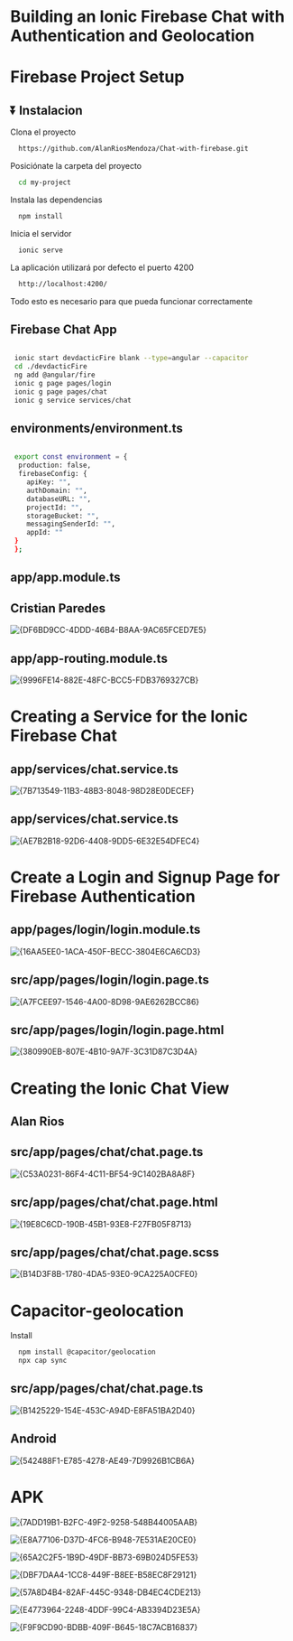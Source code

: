 # Building an Ionic Firebase Chat with Authentication and Geolocation 


# Firebase Project Setup


## ⏬ Instalacion

Clona el proyecto

```bash
  https://github.com/AlanRiosMendoza/Chat-with-firebase.git
```

Posiciónate la carpeta del proyecto

```bash
  cd my-project
```

Instala las dependencias

```bash
  npm install
```

Inicia el servidor

```bash
  ionic serve
```



La aplicación utilizará por defecto el puerto 4200

```bash
  http://localhost:4200/
```

Todo esto es necesario para que pueda funcionar correctamente

##  Firebase Chat App


```bash

 ionic start devdacticFire blank --type=angular --capacitor
 cd ./devdacticFire
 ng add @angular/fire
 ionic g page pages/login
 ionic g page pages/chat
 ionic g service services/chat

```

## environments/environment.ts

```bash

 export const environment = {
  production: false,
  firebaseConfig: {
    apiKey: "",
    authDomain: "",
    databaseURL: "",
    projectId: "",
    storageBucket: "",
    messagingSenderId: "",
    appId: ""
 }
 };

```

## app/app.module.ts
## Cristian Paredes

![{DF6BD9CC-4DDD-46B4-B8AA-9AC65FCED7E5}](https://github.com/user-attachments/assets/5d8b8fee-dfbc-44d3-9851-e85836cd00be)

## app/app-routing.module.ts
![{9996FE14-882E-48FC-BCC5-FDB3769327CB}](https://github.com/user-attachments/assets/eb6cad2a-730e-4b70-aeb1-43bed003d004)


# Creating a Service for the Ionic Firebase Chat

## app/services/chat.service.ts
![{7B713549-11B3-48B3-8048-98D28E0DECEF}](https://github.com/user-attachments/assets/d539d68b-340a-4287-bfd4-742507d3b0cf)

## app/services/chat.service.ts
![{AE7B2B18-92D6-4408-9DD5-6E32E54DFEC4}](https://github.com/user-attachments/assets/40504a27-2429-4395-a547-98e2a360708e)

# Create a Login and Signup Page for Firebase Authentication

## app/pages/login/login.module.ts
![{16AA5EE0-1ACA-450F-BECC-3804E6CA6CD3}](https://github.com/user-attachments/assets/a2e10590-c3ed-45d9-a735-02bbdffedbe4)

## src/app/pages/login/login.page.ts 
![{A7FCEE97-1546-4A00-8D98-9AE6262BCC86}](https://github.com/user-attachments/assets/0cd55634-b232-419d-915c-a9ac7eba4038)

## src/app/pages/login/login.page.html 
![{380990EB-807E-4B10-9A7F-3C31D87C3D4A}](https://github.com/user-attachments/assets/ae94cdaa-8779-461a-a1d4-e81d282c3a25)

# Creating the Ionic Chat View
## Alan Rios

## src/app/pages/chat/chat.page.ts
![{C53A0231-86F4-4C11-BF54-9C1402BA8A8F}](https://github.com/user-attachments/assets/6bfff8ff-c571-438e-b3a9-5200bc4e120d)

## src/app/pages/chat/chat.page.html 
![{19E8C6CD-190B-45B1-93E8-F27FB05F8713}](https://github.com/user-attachments/assets/c835551f-817c-464f-a298-4a9b603a673d)

 ## src/app/pages/chat/chat.page.scss
 ![{B14D3F8B-1780-4DA5-93E0-9CA225A0CFE0}](https://github.com/user-attachments/assets/c909b570-7320-45a8-8a60-131dc11d8a34)

# Capacitor-geolocation

Install
```bash
  npm install @capacitor/geolocation
  npx cap sync
```

## src/app/pages/chat/chat.page.ts
![{B1425229-154E-453C-A94D-E8FA51BA2D40}](https://github.com/user-attachments/assets/2ea302c7-ccba-40f6-aa39-3db7a2c7ffcc)

## Android
![{542488F1-E785-4278-AE49-7D9926B1CB6A}](https://github.com/user-attachments/assets/e25563fb-08cd-4b15-b219-5e41b9959a81)

# APK

![{7ADD19B1-B2FC-49F2-9258-548B44005AAB}](https://github.com/user-attachments/assets/cd0ef742-261a-446d-9ec6-dc7500e05e78)

![{E8A77106-D37D-4FC6-B948-7E531AE20CE0}](https://github.com/user-attachments/assets/aa0f4e5f-0e3b-4cb1-aaee-b43591415c5f)

![{65A2C2F5-1B9D-49DF-BB73-69B024D5FE53}](https://github.com/user-attachments/assets/b247fb4c-af8d-4321-85a2-d95f883f04fe)

![{DBF7DAA4-1CC8-449F-B8EE-B58EC8F29121}](https://github.com/user-attachments/assets/63d38775-4be5-4741-a386-6ade4c4aa585)

![{57A8D4B4-82AF-445C-9348-DB4EC4CDE213}](https://github.com/user-attachments/assets/fc1b0be5-8713-4362-82c8-7a8d7703f526)

![{E4773964-2248-4DDF-99C4-AB3394D23E5A}](https://github.com/user-attachments/assets/66a5add6-e211-49b8-bacd-bcd5f2e3c171)

![{F9F9CD90-BDBB-409F-B645-18C7ACB16837}](https://github.com/user-attachments/assets/b6a7bfa8-53c7-4e6e-9b29-fb213c4e531f)




























































